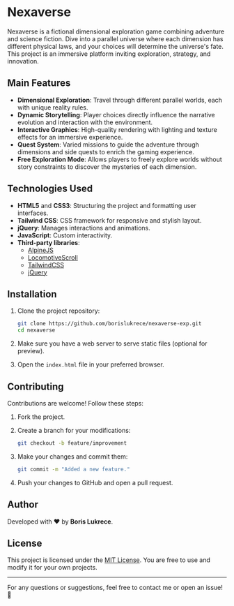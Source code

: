 # Nexaverse

Nexaverse is a fictional dimensional exploration game combining adventure and science fiction. Dive into a parallel universe where each dimension has different physical laws, and your choices will determine the universe's fate. This project is an immersive platform inviting exploration, strategy, and innovation.

## Main Features

- **Dimensional Exploration**: Travel through different parallel worlds, each with unique reality rules.
- **Dynamic Storytelling**: Player choices directly influence the narrative evolution and interaction with the environment.
- **Interactive Graphics**: High-quality rendering with lighting and texture effects for an immersive experience.
- **Quest System**: Varied missions to guide the adventure through dimensions and side quests to enrich the gaming experience.
- **Free Exploration Mode**: Allows players to freely explore worlds without story constraints to discover the mysteries of each dimension.

## Technologies Used

- **HTML5** and **CSS3**: Structuring the project and formatting user interfaces.
- **Tailwind CSS**: CSS framework for responsive and stylish layout.
- **jQuery**: Manages interactions and animations.
- **JavaScript**: Custom interactivity.
- **Third-party libraries**:
  - [AlpineJS](https://alpinejs.dev/)
  - [LocomotiveScroll](https://locomotivemtl.github.io/locomotive-scroll/)
  - [TailwindCSS](https://tailwindcss.com/)
  - [jQuery](https://jquery.com/)

## Installation

1. Clone the project repository:

   ```bash
   git clone https://github.com/borislukrece/nexaverse-exp.git
   cd nexaverse
   ```

2. Make sure you have a web server to serve static files (optional for preview).

3. Open the `index.html` file in your preferred browser.

## Contributing

Contributions are welcome! Follow these steps:

1. Fork the project.
2. Create a branch for your modifications:

   ```bash
   git checkout -b feature/improvement
   ```

3. Make your changes and commit them:

   ```bash
   git commit -m "Added a new feature."
   ```

4. Push your changes to GitHub and open a pull request.

## Author

Developed with ❤️ by **Boris Lukrece**.

## License

This project is licensed under the [MIT License](LICENSE). You are free to use and modify it for your own projects.

---

For any questions or suggestions, feel free to contact me or open an issue! 🚀
